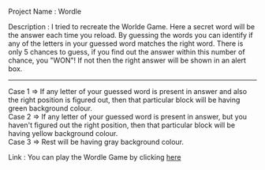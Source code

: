 Project Name : Wordle

Description : I tried to recreate the Worlde Game.
              Here a secret word will be the answer each time you reload. By guessing the words you can identify if 
              any of the letters in your guessed word matches the right word.
              There is only 5 chances to guess, if you find out the answer within this number of chance, you "WON"!
              If not then the right answer will be shown in an alert box.
              
<hr>Case 1 => If any letter of your guessed word is present in answer and also the right position is figured out, then
that particular block will be having green background colour.<br>
Case 2 => If any letter of your guessed word is present in answer, but you haven't figured out the right position, 
then that particular block will be having yellow background colour.<br>
Case 3 => Rest will be having gray background colour.

Link : You can play the Wordle Game by clicking [here](https://parvathyajraj.github.io/Wordle_Game/)
             

